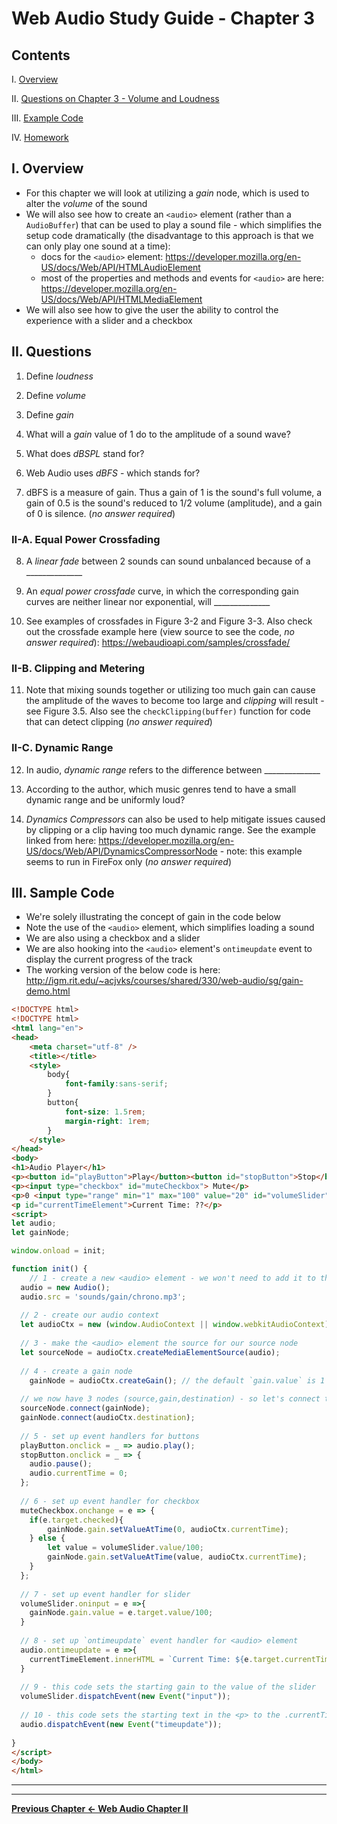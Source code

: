 # Web Audio Study Guide - Chapter 3

## Contents
<!--- Local Navigation --->
I. [Overview](#section1)

II. [Questions on Chapter 3 - Volume and Loudness](#section2)

III. [Example Code](#section3)

IV. [Homework](#section4)

<a id="section1"></a>

## I. Overview

- For this chapter we will look at utilizing a *gain* node, which is used to alter the *volume* of the sound
- We will also see how to create an `<audio>` element (rather than a `AudioBuffer`) that can be used to play a sound file - which simplifies the setup code dramatically (the disadvantage to this approach is that we can only play one sound at a time): 
  - docs for the `<audio>` element: https://developer.mozilla.org/en-US/docs/Web/API/HTMLAudioElement
  - most of the properties and methods and events for `<audio>` are here: https://developer.mozilla.org/en-US/docs/Web/API/HTMLMediaElement
- We will also see how to give the user the ability to control the experience with a slider and a checkbox

<a id="section2"></a>

## II. Questions

1. Define *loudness*

2. Define *volume*

3. Define *gain*

4. What will a *gain* value of 1 do to the amplitude of a sound wave?

5. What does *dBSPL* stand for?

6. Web Audio uses *dBFS* -  which stands for?

7. dBFS is a measure of gain. Thus a gain of 1 is the sound's full volume, a gain of 0.5 is the sound's reduced to 1/2 volume (amplitude), and a gain of 0 is silence. (*no answer required*)


### II-A. Equal Power Crossfading

8. A *linear fade* between 2 sounds can sound unbalanced because of a ______________

9. An *equal power crossfade* curve, in which the corresponding gain curves are neither linear nor exponential, will ______________

10. See examples of crossfades in Figure 3-2 and Figure 3-3. Also check out the crossfade example here (view source to see the code, *no answer required*): https://webaudioapi.com/samples/crossfade/


### II-B. Clipping and Metering

11. Note that mixing sounds together or utilizing too much gain can cause the amplitude of the waves to become too large and *clipping* will result - see Figure 3.5. Also see the `checkClipping(buffer)` function for code that can detect clipping   (*no answer required*)

### II-C. Dynamic Range

12. In audio, *dynamic range* refers to the difference between ______________

13. According to the author, which music genres tend to have a small dynamic range and be uniformly loud?

13. *Dynamics Compressors* can also be used to help mitigate issues caused by clipping or a clip having too much dynamic range. See the example linked from here: https://developer.mozilla.org/en-US/docs/Web/API/DynamicsCompressorNode - note: this example seems to run in FireFox only (*no answer required*)

<a id="section3"></a>

## III. Sample Code

- We're solely illustrating the concept of gain in the code below
- Note the use of the `<audio>` element, which simplifies loading a sound
- We are also using a checkbox and a slider
- We are also hooking into the `<audio>` element's `ontimeupdate` event to display the current progress of the track
- The working version of the below code is here: http://igm.rit.edu/~acjvks/courses/shared/330/web-audio/sg/gain-demo.html


```html
<!DOCTYPE html>
<!DOCTYPE html>
<html lang="en">
<head>
	<meta charset="utf-8" />
	<title></title>
	<style>
		body{
			font-family:sans-serif;
		}
		button{
			font-size: 1.5rem;
			margin-right: 1rem;
		}
	</style>
</head>
<body>
<h1>Audio Player</h1>
<p><button id="playButton">Play</button><button id="stopButton">Stop</button></p>
<p><input type="checkbox" id="muteCheckbox"> Mute</p>
<p>0 <input type="range" min="1" max="100" value="20" id="volumeSlider"> 100</p>
<p id="currentTimeElement">Current Time: ??</p>
<script>
let audio;
let gainNode;

window.onload = init;

function init() {
	// 1 - create a new <audio> element - we won't need to add it to the page for it to work
  audio = new Audio();
  audio.src = 'sounds/gain/chrono.mp3';
  
  // 2 - create our audio context
  let audioCtx = new (window.AudioContext || window.webkitAudioContext)();
  
  // 3 - make the <audio> element the source for our source node
  let sourceNode = audioCtx.createMediaElementSource(audio);
  
  // 4 - create a gain node
 	gainNode = audioCtx.createGain(); // the default `gain.value` is 1
  
  // we now have 3 nodes (source,gain,destination) - so let's connect them
  sourceNode.connect(gainNode);
  gainNode.connect(audioCtx.destination);
  
  // 5 - set up event handlers for buttons
  playButton.onclick = _ => audio.play();
  stopButton.onclick = _ => {
  	audio.pause();
  	audio.currentTime = 0;
  };
  
  // 6 - set up event handler for checkbox
  muteCheckbox.onchange = e => {
  	if(e.target.checked){
  	 	gainNode.gain.setValueAtTime(0, audioCtx.currentTime);
  	} else {
  		let value = volumeSlider.value/100;
  		gainNode.gain.setValueAtTime(value, audioCtx.currentTime);
  	}
  };
  
  // 7 - set up event handler for slider
  volumeSlider.oninput = e =>{
  	gainNode.gain.value = e.target.value/100;
  }
  
  // 8 - set up `ontimeupdate` event handler for <audio> element
  audio.ontimeupdate = e =>{
  	currentTimeElement.innerHTML = `Current Time: ${e.target.currentTime.toFixed(3)}`;
  }
  
  // 9 - this code sets the starting gain to the value of the slider
  volumeSlider.dispatchEvent(new Event("input"));
  
  // 10 - this code sets the starting text in the <p> to the .currentTime of the <audio> element
  audio.dispatchEvent(new Event("timeupdate"));
 
}
</script>
</body>
</html>
```

<hr><hr>

**[Previous Chapter <- Web Audio Chapter II](web-audio-chapter-2.md)**
